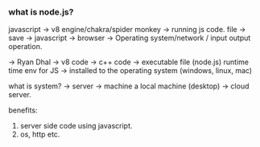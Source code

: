 

### what is node.js?

javascript -> v8 engine/chakra/spider monkey -> running js code.
file -> save -> javascript -> browser -> Operating system/network / input output operation.

 -> Ryan Dhal
 -> v8 code ->  c++ code -> executable file (node.js) runtime time env for JS -> installed to the operating system (windows, linux, mac)

what is  system?
-> server -> machine a local machine (desktop)
-> cloud server.

benefits:
1. server side code using javascript.
2. os, http etc.
 